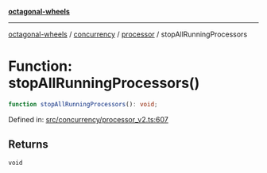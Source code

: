 [**octagonal-wheels**](../../../../../../README.md)

***

[octagonal-wheels](../../../../../../globals.md) / [concurrency](../../../README.md) / [processor](../README.md) / stopAllRunningProcessors

# Function: stopAllRunningProcessors()

```ts
function stopAllRunningProcessors(): void;
```

Defined in: [src/concurrency/processor\_v2.ts:607](https://github.com/vrtmrz/octagonal-wheels/blob/main/src/concurrency/processor_v2.ts#L607)

## Returns

`void`
